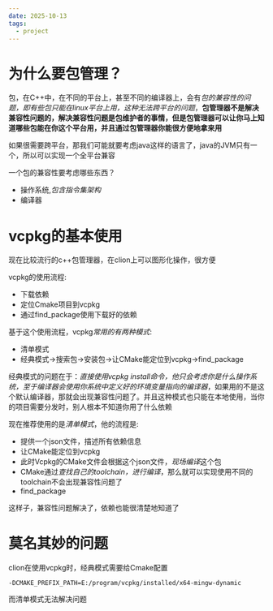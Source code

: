 ```yaml
---
date: 2025-10-13
tags:
  - project
---
```


# 为什么要包管理？

包，在C++中，在不同的平台上，甚至不同的编译器上，会有*包的兼容性的问题，即有些包只能在linux平台上用，这种无法跨平台的问题*，**包管理器不是解决兼容性问题的，解决兼容性问题是包维护者的事情，但是包管理器可以让你马上知道哪些包能在你这个平台用，并且通过包管理器你能很方便地拿来用**

如果很需要跨平台，那我们可能就要考虑java这样的语言了，java的JVM只有一个，所以可以实现一个全平台兼容

一个包的兼容性要考虑哪些东西？
- 操作系统,*包含指令集架构*
- 编译器


# vcpkg的基本使用

现在比较流行的c++包管理器，在clion上可以图形化操作，很方便

vcpkg的使用流程:
- 下载依赖
- 定位Cmake项目到vcpkg
- 通过find_package使用下载好的依赖


基于这个使用流程，vcpkg*常用的有两种模式*:
- 清单模式
- 经典模式->搜索包->安装包->让CMake能定位到vcpkg->find_package

经典模式的问题在于：*直接使用vcpkg install命令，他只会考虑你是什么操作系统，至于编译器会使用你系统中定义好的环境变量指向的编译器*，如果用的不是这个默认编译器，那就会出现兼容性问题了。并且这种模式也只能在本地使用，当你的项目需要分发时，别人根本不知道你用了什么依赖

现在推荐使用的是*清单模式*，他的流程是:
- 提供一个json文件，描述所有依赖信息
- 让CMake能定位到vcpkg
- 此时Vcpkg的CMake文件会根据这个json文件，*现场编译*这个包
- CMake通过*查找自己的toolchain，进行编译*，那么就可以实现使用不同的toolchain不会出现兼容性问题了
- find_package

这样子，兼容性问题解决了，依赖也能很清楚地知道了


# 莫名其妙的问题

clion在使用vcpkg时，经典模式需要给Cmake配置

```
-DCMAKE_PREFIX_PATH=E:/program/vcpkg/installed/x64-mingw-dynamic
```


而清单模式无法解决问题


